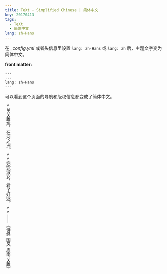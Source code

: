 ```yaml
---
title: TeXt - Simplified Chinese | 简体中文
key: 20170413
tags:
  - TeXt
  - 简体中文
lang: zh-Hans
---
```


在 *_config.yml* 或者头信息里设置 `lang: zh-Hans` 或 `lang: zh` 后，主题文字变为简体中文。

<!--more-->

**front matter:**

    ---
    ...
    lang: zh-Hans
    ---

可以看到这个页面的导航和版权信息都变成了简体中文。

<div style="writing-mode: vertical-rl;" markdown="1">
> 关关雎鸠，在河之洲。
>
> 窈窕淑女，君子好逑。
>
> ——《诗经·国风·周南·关雎》
<div>